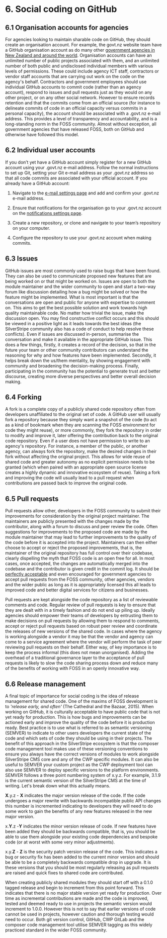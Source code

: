 # 6. Social coding on GitHub
## 6.1 Organisation accounts for agencies
For agencies looking to maintain sharable code on GitHub, they should create an organisation account. For example, the govt.nz website team have a GitHub organisation account as do many other [government agencies in New Zealand and around the world](https://government.github.com/community/). Organisation accounts can have an unlimited number of public projects associated with them, and an unlimited number of both public and undisclosed individual members with various levels of permissions. These could include agency ICT staff, contractors or vendor staff accounts that are carrying out work on the code on the agency's behalf. Contractors and government employees should use individual GitHub accounts to commit code (rather than an agency account), respond to issues and pull requests just as they would on any other project, or on any other social network. However to ensure records retention and that the commits come from an official source (for instance to delineate commits of code in an official capacity versus commits in a personal capacity), the account should be associated with a .govt.nz e-mail address. This provides a level of transparency and accountability, and is a long-standing norm in the FOSS community. Almost without exception, all government agencies that have released FOSS, both on GitHub and otherwise have followed this model.

## 6.2 Individual user accounts
If you don’t yet have a GitHub account simply register for a new GitHub account using your .govt.nz e-mail address. Follow the normal instructions to set up Git, setting your Git e-mail address as your .govt.nz address so that all code commits are associated with your official account. If you already have a GitHub account:

1. Navigate to the [e-mail settings page](https://github.com/settings/emails) and add and confirm your .govt.nz e-mail address.

2. Ensure that notifications for the organisation go to your .govt.nz account on the [notifications settings page](https://github.com/settings/notifications).

3. Create a new repository, or clone and navigate to your team’s repository on your computer.

4. Configure the repository to use your .govt.nz account when making commits.

## 6.3 Issues
GitHub issues are most commonly used to raise bugs that have been found. They can also be used to communicate proposed new features that are being worked on or that might be worked on. Issues are open to both the module maintainer and the wider community to open and start a two-way forum like discussion detailing how a bug might be solved or how the feature might be implemented. What is most important is that the conversations are open and public for anyone with expertise to comment on. This aims to get the best possible solution and work towards high quality maintainable code. No matter how trivial the issue, make the discussion open. You may find constructive conflict occurs and this should be viewed in a positive light as it leads towards the best ideas (the SilverStripe community also has a code of conduct to help resolve these conflicts). Even if issues are discussed in-person, summarise the conversation and make it available in the appropriate GitHub issue. This does a few things, firstly, it creates a record of the decision, so that in the future your team or other community contributors can understand the reasoning for why and how features have been implemented. Secondly, it helps break down the us/them mentality, by showing engagement with community and broadening the decision-making process. Finally, participating in the community has the potential to generate trust and better discourse, creating more diverse perspectives and better overall decision making.

## 6.4 Forking
A fork is a complete copy of a publicly shared code repository often from developers unaffiliated to the original set of code. A GitHub user will usually fork a repository because they simply want a snapshot of the code (to act as a kind of bookmark when they are scanning the FOSS environment for code they might reuse), or more commonly, they fork the repository in order to modify and improve it, later offering the contribution back to the original code repository. Even if a user does not have permission to write to an agency's repository. For instance, a member of the public, or another agency, can always fork the repository, make the desired changes in their fork without affecting the original project. This allows for wide reuse of shared code and greater autonomy as no explicit permission needs to be granted (which when paired with an appropriate open source license creates a highly dynamic and innovative ecosystem of reuse). Taking a fork and improving the code will usually lead to a pull request when contributions are passed back to improve the original code.

## 6.5 Pull requests
Pull requests allow other, developers in the FOSS community to submit their improvements for consideration by the original project maintainer. The maintainers are publicly presented with the changes made by the contributor, along with a forum to discuss and peer review the code. Often suggestions for improvements to the proposed code are made by the module maintainer that may lead to further improvements to the quality of the code before it is accepted into the project. Maintainers can then either choose to accept or reject the proposed improvements, that is, the maintainer of the original repository has full control over their codebase, clearly dispelling the myth that FOSS code is an open free for all. In most cases, once accepted, the changes are automatically merged into the codebase and the contributor is given credit in the commit log. It should be [perfectly acceptable](http://ben.balter.com/2012/04/15/cfpb-accepts-first-citizen-submitted-pull-request-on-behalf-of-federal-government/) and even encouraged for government agencies to accept pull requests from the FOSS community, other agencies, vendors and the wider public as long as it is appropriately licensed this all leads to improved code and better digital services for citizens and businesses.

Pull requests are kept alongside the code repository as a list of reviewable comments and code. Regular review of pull requests is key to ensure that they are dealt with in a timely fashion and do not end up piling up. Ideally agencies should empower their teams of developers by entrusting them to make decisions on pull requests by allowing them to respond to comments, accept or reject pull requests based on robust peer review and coordinate the releases of new versions of the shared code. In cases where the agency is working alongside a vendor it may be that the vendor and agency can come to a service agreement where the vendor will perform the task of peer reviewing pull requests on their behalf. Either way, of key importance is to keep the process informal (this does not mean unorganised). Adding the overhead of a traditional governance layer to the acceptance of pull requests is likely to slow the code sharing process down and reduce many of the benefits of working with FOSS in an openly innovative way.

## 6.6 Release management
A final topic of importance for social coding is the idea of release management for shared code. One of the maxims of FOSS development is to *'release early, and often'* (The Cathedral and the Bazaar, 2015). When working on GitHub, it is culturally acceptable to have public code that is not yet ready for production. This is how bugs and improvements can be actioned early and improve the quality of the code before it is production ready. Best practice is to use what is referred to as semantic versioning (SEMVER) to indicate to other users developers the current state of the code and which sets of code they should be using in their projects. The benefit of this approach in the SilverStripe ecosystem is that the composer code management tool makes use of these versioning conventions to ensure you always have the correct versions of modules to work alongside SilverStripe CMS core and any of the CWP specific modules. It can also be useful to SEMVER your custom project as the CWP deployment tool can also use SEMVER to deploy specific versions to the platform environments. SEMVER follows a three point numbering system of x.y.z. For example, 3.1.9 is the current semantic version of the SilverStripe CMS at the time of writing. Let's break down what this actually means.

**X**.y.z - **X** indicates the major version release of the code. If the code undergoes a major rewrite with backwards incompatible public API changes this number is incremented indicating to developers they will need to do some work to gain the benefits of any new features released in the new major version.

x.**Y**.z -**Y** indicates the minor version release of code. If new features have been added they should be backwards compatible, that is, you should be able to use them alongside your existing code dependencies and bespoke code (or at worst with some very minor adjustments).

x.y.**Z** - **Z** is the security patch version release of the code. This indicates a bug or security fix has been added to the current minor version and should be able to be a completely backwards compatible drop in upgrade. It is these versions that you should be most regularly releasing as pull requests are raised and quick fixes to shared code are contributed.

When creating publicly shared modules they should start off with a 0.1.0 tagged release and begin to increment from this point forward. This indicates that there is no major stable version yet ready for production. Over time as incremental contributions are made and the code is improved, tested and deemed ready to use in projects the semantic version would increment to 1.0.0. However this is not to say that earlier versions of code cannot be used in projects, however caution and thorough testing would need to occur. Both git version control, GitHub, CWP GitLab and the composer code management tool utilise SEMVER tagging as this widely practiced standard in the wider FOSS community.

